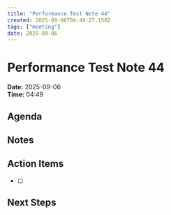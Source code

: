 ```yaml
---
title: "Performance Test Note 44"
created: 2025-09-06T04:49:27.158Z
tags: ["meeting"]
date: 2025-09-06
---
```


# Performance Test Note 44

**Date:** 2025-09-06  
**Time:** 04:49  

## Agenda


## Notes


## Action Items
- [ ] 

## Next Steps
